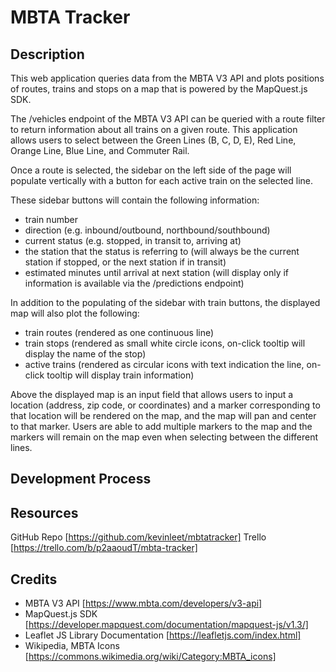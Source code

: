 # MBTA Tracker

## Description
This web application queries data from the MBTA V3 API and plots positions of routes, trains and stops on a map that is powered by the MapQuest.js SDK.

The /vehicles endpoint of the MBTA V3 API can be queried with a route filter to return information about all trains on a given route. This application allows users to select between the Green Lines (B, C, D, E), Red Line, Orange Line, Blue Line, and Commuter Rail. 

Once a route is selected, the sidebar on the left side of the page will populate vertically with a button for each active train on the selected line.

These sidebar buttons will contain the following information:
- train number
- direction (e.g. inbound/outbound, northbound/southbound)
- current status (e.g. stopped, in transit to, arriving at)
- the station that the status is referring to (will always be the current station if stopped, or the next station if in transit)
- estimated minutes until arrival at next station (will display only if information is available via the /predictions endpoint)

In addition to the populating of the sidebar with train buttons, the displayed map will also plot the following:
- train routes (rendered as one continuous line)
- train stops (rendered as small white circle icons, on-click tooltip will display the name of the stop)
- active trains (rendered as circular icons with text indication the line, on-click tooltip will display train information)

Above the displayed map is an input field that allows users to input a location (address, zip code, or coordinates) and a marker corresponding to
that location will be rendered on the map, and the map will pan and center to that marker. Users are able to add multiple markers to the map and the markers will remain on the map even when selecting between the different lines.

## Development Process

## Resources
GitHub Repo [https://github.com/kevinleet/mbtatracker]
Trello [https://trello.com/b/p2aaoudT/mbta-tracker]

## Credits
- MBTA V3 API [https://www.mbta.com/developers/v3-api]
- MapQuest.js SDK [https://developer.mapquest.com/documentation/mapquest-js/v1.3/]
- Leaflet JS Library Documentation [https://leafletjs.com/index.html]
- Wikipedia, MBTA Icons [https://commons.wikimedia.org/wiki/Category:MBTA_icons]
